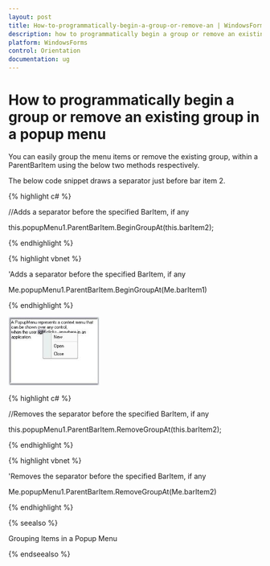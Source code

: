```yaml
---
layout: post
title: How-to-programmatically-begin-a-group-or-remove-an | WindowsForms | Syncfusion
description: how to programmatically begin a group or remove an existing group in a popup menu
platform: WindowsForms
control: Orientation
documentation: ug
---
```


# How to programmatically begin a group or remove an existing group in a popup menu

You can easily group the menu items or remove the existing group, within a ParentBarItem using the below two methods respectively.

The below code snippet draws a separator just before bar item 2.

{% highlight c# %}



//Adds a separator before the specified BarItem, if any

this.popupMenu1.ParentBarItem.BeginGroupAt(this.barItem2);

{% endhighlight %}

{% highlight vbnet %}



'Adds a separator before the specified BarItem, if any 

Me.popupMenu1.ParentBarItem.BeginGroupAt(Me.barItem1)

{% endhighlight %}


![](How-to-programmatically-begin-a-group-or-remove-an_images/How-to-programmatically-begin-a-group-or-remove-an_img1.jpeg)





{% highlight c# %}



//Removes the separator before the specified BarItem, if any

this.popupMenu1.ParentBarItem.RemoveGroupAt(this.barItem2);

{% endhighlight %}

{% highlight vbnet %}



'Removes the separator before the specified BarItem, if any

Me.popupMenu1.ParentBarItem.RemoveGroupAt(Me.barItem2)

{% endhighlight %}

{% seealso %}

Grouping Items in a Popup Menu

{% endseealso %}